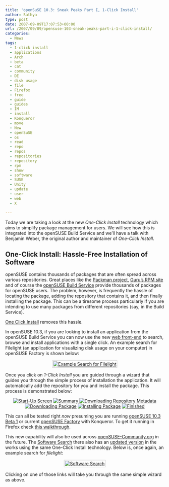 ```yaml
---
title: 'openSuSE 10.3: Sneak Peaks Part I, 1-Click Install'
author: Sathya
type: post
date: 2007-09-09T17:07:53+00:00
url: /2007/09/09/opensuse-103-sneak-peaks-part-i-1-click-install/
categories:
  - News
tags:
  - 1-click install
  - applications
  - Arch
  - beta
  - cat
  - community
  - DE
  - disk usage
  - file
  - Firefox
  - free
  - guide
  - guides
  - IM
  - install
  - Konqueror
  - move
  - New
  - openSuSE
  - os
  - read
  - repo
  - repos
  - repositories
  - repository
  - rpm
  - show
  - software
  - SUSE
  - Unity
  - update
  - user
  - web
  - X

---
```

Today we are taking a look at the new _One-Click Install_ technology which aims to simplify package management for users. We will see how this is integrated into the openSUSE Build Service and we’ll have a talk with Benjamin Weber, the original author and maintainer of _One-Click Install_.

## One-Click Install: Hassle-Free Installation of Software

openSUSE contains thousands of packages that are often spread across various repositories. Great places like the [Packman project][1], [Guru’s RPM site][2] and of course the [openSUSE Build Service][3] provide thousands of packages for openSUSE users. The problem, however, is frequently the hassle of locating the package, adding the repository that contains it, and then finally installing the package. This can be a tiresome process particularly if you are intending to use many packages from different repositories (say, in the Build Service).

[One Click Install][4] removes this hassle.

<span id="more-133"></span>

In openSUSE 10.3, if you are looking to install an application from the openSUSE Build Service you can now use the new [web front-end][5] to search, browse and install applications with a single click. An example search for Filelight (an application for visualizing disk usage on your computer) in openSUSE Factory is shown below:

<p align="center">
  <a href="https://news.opensuse.org/wp-content/uploads/2007/08/search-filelight.png" title="Example Search for Filelight"><img src="https://news.opensuse.org/wp-content/uploads/2007/08/search-filelight.png" alt="Example Search for Filelight" style="border: 1px solid #cccccc; padding: 2px" title="Example Search for Filelight"   /></a>
</p>

Once you click on _1-Click Install_ you are guided through a wizard that guides you through the simple process of installation the application. It will automatically add the repository for you and install the package. This process is demonstrated below:

<p align="center">
  <a href="https://news.opensuse.org/wp-content/uploads/2007/08/one-click-install-1.png" title="Start-Up Screen"><img src="https://news.opensuse.org/wp-content/uploads/2007/08/one-click-install-1_thumb.jpg" alt="Start-Up Screen" /></a> <a href="https://news.opensuse.org/wp-content/uploads/2007/08/one-click-install-2.png" title="Summary"><img src="https://news.opensuse.org/wp-content/uploads/2007/08/one-click-install-2_thumb.jpg" alt="Summary" /></a> <a href="https://news.opensuse.org/wp-content/uploads/2007/08/one-click-install-3.png" title="Downloading Repository Metadata"><img src="https://news.opensuse.org/wp-content/uploads/2007/08/one-click-install-3_thumb.jpg" alt="Downloading Repository Metadata" /></a><br /> <a href="https://news.opensuse.org/wp-content/uploads/2007/08/one-click-install-4.png" title="Downloading Package"><img src="https://news.opensuse.org/wp-content/uploads/2007/08/one-click-install-4_thumb.jpg" alt="Downloading Package" /></a> <a href="https://news.opensuse.org/wp-content/uploads/2007/08/one-click-install-5.png" title="Installing Package"><img src="https://news.opensuse.org/wp-content/uploads/2007/08/one-click-install-5_thumb.jpg" alt="Installing Package" /></a> <a href="https://news.opensuse.org/wp-content/uploads/2007/08/one-click-install-6.png" title="Finished"><img src="https://news.opensuse.org/wp-content/uploads/2007/08/one-click-install-6_thumb.jpg" alt="Finished" /></a> <a href="https://news.opensuse.org/wp-content/uploads/2007/08/one-click7.png" title="Finished"> </a>
</p>

This can all be tested right _now_ presuming you are running [openSUSE 10.3 Beta 1][6] or current [openSUSE Factory][7] with Konqueror. To get it running in Firefox check [this walkthrough][8].

This new capability will also be used across [openSUSE-Community.org][9] in the future. The [Software Search][10] there also has an [updated version][11] in the works using the same One-Click Install technology. Below is, once again, an example search for _filelight_:

<p align="center">
  <a href="https://news.opensuse.org/wp-content/uploads/2007/08/software-search-install.png" title="Software Search"><img src="https://news.opensuse.org/wp-content/uploads/2007/08/software-search-install.png" alt="Software Search" style="border: 1px solid #cccccc; padding: 2px"   /></a>
</p>

Clicking on one of those links will take you through the same simple wizard as above.

 [1]: https://packman.links2linux.org/
 [2]: https://linux01.gwdg.de/%7Epbleser/
 [3]: https://opensuse.org/Build_Service
 [4]: https://en.opensuse.org/Standards/One_Click_Install
 [5]: https://software.opensuse.org/search
 [6]: https://news.opensuse.org/?p=106
 [7]: https://opensuse.org/Factory
 [8]: https://dev.beryl-project.org/%7Ecyberorg/suse/49/one-click-install-opensuse-build-service/
 [9]: https://opensuse-community.org/ "openSUSE Community"
 [10]: https://packages.opensuse-community.org/ "openSUSE Software Search"
 [11]: https://benjiweber.co.uk:8080/webpin/index-test.jsp
